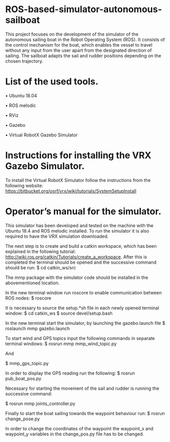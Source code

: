 # ROS-based-simulator-autonomous-sailboat
This project focuses on the development of the simulator of the autonomous sailing boat in the Robot Operating System (ROS). It consists of the control mechanism for the boat, which enables the vessel to travel without any input from the user apart from the designated direction of sailing. The sailboat adapts the sail and rudder positions depending on the chosen trajectory.

# List of the used tools.

•	Ubuntu 18.04

•	ROS melodic

•	RViz

•	Gazebo

•	Virtual RobotX Gazebo Simulator
 
# Instructions for installing the VRX Gazebo Simulator.

To install the Virtual RobotX Simulator follow the instructions from the following website:
https://bitbucket.org/osrf/vrx/wiki/tutorials/SystemSetupInstall

# Operator’s manual for the simulator.
 
This simulator has been developed and tested on the machine with the Ubuntu 18.4 and ROS melodic installed. To run the simulator it is also required to have the VRX simulation downloaded.

The next step is to create and build a catkin workspace, which has been explained in the following tutorial: http://wiki.ros.org/catkin/Tutorials/create_a_workspace. After this is completed the terminal should be opened and the successive command should be run:
$ cd catkin_ws/src

The mmp package with the simulator code should be installed in the abovementioned location.

In the new terminal window run roscore to enable communication between ROS nodes:
$ roscore

It is necessary to source the setup.*sh file in each newly opened terminal window:
$ cd catkin_ws
$ source devel/setup.bash

In the new terminal start the simulator, by launching the gazebo.launch file $ roslaunch mmp gazebo.launch

To start wind and GPS topics input the following commands in separate terminal windows:
$ rosrun mmp mmp_wind_topic.py

And

$ mmp_gps_topic.py

In order to display the GPS reading run the following:
$ rosrun pub_boat_pos.py

Necessary for starting the movement of the sail and rudder is running the successive command:

$ rosrun mmp joints_controller.py

Finally to start the boat sailing towards the waypoint behaviour run:
$ rosrun change_pose.py

In order to change the coordinates of the waypoint the waypoint_x and waypoint_y variables in the change_pos.py file has to be changed.
 
